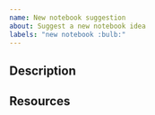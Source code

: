 ```yaml
---
name: New notebook suggestion
about: Suggest a new notebook idea
labels: "new notebook :bulb:"
---
```


<!--
Thank you for suggesting a new notebook! Please make sure you have searched for similar issues.

By opening an issue, you agree with atoti's terms of use and privacy policy available at https://www.atoti.io/terms and https://www.atoti.io/privacy-policy
-->

## Description

<!--
Describe the new notebook idea.
-->

## Resources

<!--
Provide relevant links to documentation or data sources
-->
